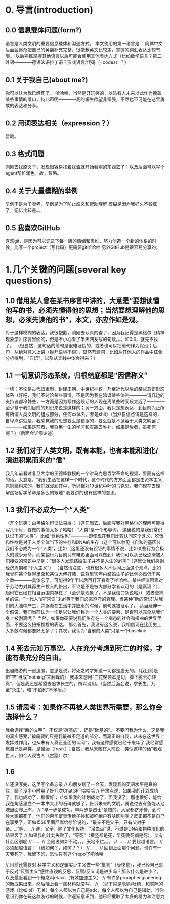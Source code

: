 # 0. 导言(introduction)

## 0.0 信息载体问题(form?)
语言是人类文明的重要信息载体和沟通方式。
本文使用的第一语言是 ：简体中文
后面会逐渐把自己的英翻补充完整，很抱歉英文比较差，掌握的词汇表达比较有限。
以后熟练掌握其他语言以后可能会使用其他表达方式（比如数学语言？第二外语————德语法语拉丁语？形式语言/代码（=codes）？）

## 0.1 关于我自己(about me?)
你可以认为我已经死了。
哈哈哈，当然是开玩笑的，以防有人未来以此作为掩盖某些事情的借口，特此声明————我的求生欲望非常强，不然也不可能在这里勇敢的表达和分享。

## 0.2 用词表达相关（expression？）
暂略。

## 0.3 格式问题
刚刚去找原文了，发现很容易找着找着就开始看别的东西去了；以及后面可以写个agent帮忙润色。故，暂略。

## 0.4 关于大量模糊的举例
举例不是为了卖弄，举例是为了防止歧义和帮助理解
模糊是因为我好久不锻炼了，记忆比较差。。。

## 0.5 我喜欢GitHub
喜欢git，是因为可以记录下每一版的情绪和思维，努力创造一个新的体系的时候，比写一个project（写代码）更需要git哈哈哈
另外GitHub是很容易分享的。

# 1.几个关键的问题(several key questions)

## 1.0 借用某人曾在某书序言中讲的，大意是“要想读懂他写的书，必须先懂得他的思想；当然要想理解他的思想，必须先读他的书”，本文，亦应作如是观。
对于这样模糊的表达，我很抱歉，刚刚去认真的查了，因为我记得是黑格尔《精神现象学》序言里面的，但是不小心看了半天网友写的句读。。。如0.3，就先不找了。
（很显然，这句话的前句是很难证伪的，或者也可以把前句作为假设；后句，从绝对意义上讲（抛开语境不谈），显然有漏洞，比如从其他人的作品中综合分析得到，“自悟”，以及从实践中体会得来？）

## 1.1 一切意识形态系统，归根结底都是“因信称义”
一切：不论是古代奴隶制、封建王朝、中世纪神权，乃至近代以后的某些意识形态体系（好吧，我们不讨论某些事情，不是因为我在暗讽某些体制————请几边的支持者都冷静些，一方面是因为写作这段话的人现在离某些时间段太近了————至少基于我们目前的知识来说是这样的；另一方面，我只是想表达，到目前为止所有所谓人类文明的组成部分，任何xx体系，都是shit）（当然自信点讲是这样的，自卑点讲就是，我感觉我的思想要么是错误的，要么就是不见容于人类文明罢了————如果是前者，我将用一生的学习和实践去弥补，如果是后者，虽死何憾？）（后面会详细论述）

## 1.2 我们对于人类文明，既有本能，也有本能和进化/演进积累而来的“信”
我几年前看过复旦大学的王德峰教授的一个讲马克思哲学革命的视频，里面有这样的话，大意是，“我们生活在这样一个时代，这个时代的方方面面都是由资本主义原则建构来的，我们就浸润其中，所以相对19世纪中叶的马克思，我们现在去理解这场哲学革命是多么的艰难”
我要讲的也有这样的意思。

## 1.3 我们不必成为一个“人类”
（开个玩笑：由黑格尔辩证法易得。）（这句删去，后面写我对黑格尔的理解可能得写几个月，要做的事情太多了哈哈）
“人类”是一个形容词。
这里说的是我们常识认识下的“人类”，比如“食色性也”————即使现在我们比较认同这个含义，吃饭和性欲是对于人类个体当下的生存和DNA的生存（这个可以参见《自私的基因》）
我们不必成为一个“人类”，比如（这里还没有验证的事情不说，比如某些行为会极大的减少寿命，而某些行为目前只有电影里面可以做到）我们可以从已经逐渐被人们接受的常识中举例：“很多人发现结婚生子并不是人生的必需”（这里让我们感谢经济周期和“个人主义”）
（当然请注意，也有很多人不认同上面这个观点，比如我曾在某个群聊里面和某位大佬打赌，说群里10年内结婚生子的比例必然低于某个数————具体忘了，可能得9年半以后再打开看看了哈哈哈。某些经济因素对于劳动力对其再生产投入的挤出，不论是不是被大部分学者认可的（是真理？），起码它已经在相当范围内存在了（至少是现象了，不是我信口胡说哈））
或者更简单的说，“一代人“的”常识”未必等于我们必需遵守的真理。当某种“新的常识”从我们的大脑中产生，并逐渐在生活中并应用的时候，前句就被证明了。
适当延伸一个假设，我们当前认为一切足以让我们称为一个人类的要素，是否可以完全从我们身上被剥离呢？
当然，如果你硬要说我们生存在一个病态的社会和扭曲的世界里面，不要这么扭扭捏捏的表达。
那么首先，我没有这么说，我相信现在比历史上大多数时候都要好太多了；其次，我认为“当前的人类”只是一个baseline

## 1.4 死去元知万事空。人在充分考虑到死亡的时候，才能有最充分的自由。
出自陆游的一首遗嘱。意思是说，将死之时才知道一切都是虚无的。（我目前是把“空”当成“nothing”来翻译的）
我本来想用“三花聚顶本是幻，脚下腾云亦非真”，但是我还是希望去追求长生的，所以没用。（当然后面会说，求长生，乃至“永生”，和“不怕死”不矛盾。）

## 1.5 请思考：如果你不再被人类世界所需要，那么你会选择什么？
我会选择“新的文明”，不仅是“碳基的“，还是“硅基的“。
不要问我为什么，这是我的真实感受，”被需要的只是我最微不足道的部分，而真正的自我，从未在这世界上发挥过作用，也从未有人真正全面的认同“，我有这种感觉已经十来年了
我经常感觉自己是异类，是怪胎（freak）；当然，我从未敢在人前说，类似这样的话”我观世人，如今人观古人（古猿）尔“

## 1.6 

// 还没写完，这里写个备忘录
// 和朋友聊了一会天，发现我的英语水平是真的烂，聊了没半小时用了好几次ChatGPT哈哈哈
// 严肃点说，如果我的计划成功了，我也成功了，那很好；
// 如果我的计划成功了，但我没了，那也很好，能给我在角落里立个一本书大小的石碑就够了，告诉未来的文明，就说过去有鱼能从池塘里面爬上岸，
// “早一步是成功，早两步是烈士”是错的，大家都挤牙膏，到时候大家都死了，他们的荣华富贵传给子孙和被吃绝户有啥区别呢？反正都不是自己在享受了，正如1566里面严嵩给徐阶说的，“最亲不是父子，只有父对子亲……”啊，，
// 诶，父子，除了文化传统，“冷血点”说，不过是DNA和物种演化的结果罢了
// 如果我的计划失败了，“等死”（横竖都是死，早死晚死都是死），又有什么区别呢
// ……
// 金刚者如如不动。。。天地不仁。。。
// ……
// 要超越语言。
// 必须超越语言！（我如何？，如何？？）
// ……
// 回到上面那个问题，也许有一天我死了，我留下的，恐怕只有这个repo了吧哈哈

// 目前还需要对 科学主义和逻辑实证主义做一些“批判”（康德意），我已经自己对于反对“反智主义”感性直观的反思，反智/反义词是进步吗？那么什么是进步？，以及最近看到一个概念叫e/acc（有效加速主义）
// 有许多prompt engineering的新成果出来，然后晚上看一些材料就没写，
// （以下只是隐喻/吐槽，和实际的游戏（比如lol）无关）每个人都以为自己是adc，每个人都以为自己是辅助，当你意识到你在玩这款游戏的时候，你逐渐意识到，他已经攫取了太多的精力和注意力
